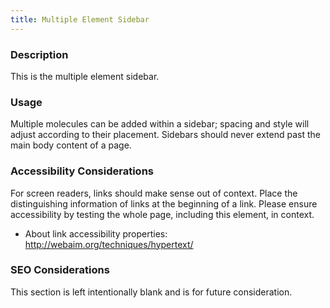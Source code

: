 ```yaml
---
title: Multiple Element Sidebar
---
```


### Description
This is the multiple element sidebar.

### Usage
Multiple molecules can be added within a sidebar; spacing and style will adjust according to their placement. Sidebars should never extend past the main body content of a page.

### Accessibility Considerations
For screen readers, links should make sense out of context. Place the distinguishing information of links at the beginning of a link. Please ensure accessibility by testing the whole page, including this element, in context.

* About link accessibility properties: http://webaim.org/techniques/hypertext/

### SEO Considerations
This section is left intentionally blank and is for future consideration.
